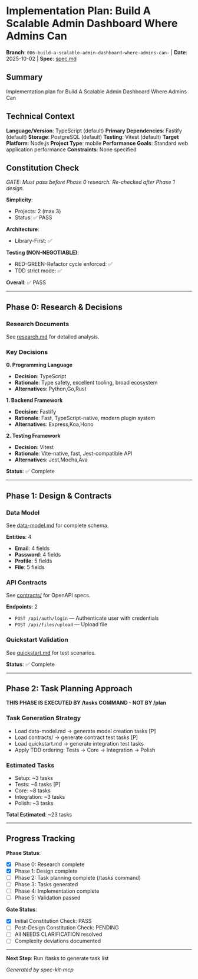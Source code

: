 # Implementation Plan: Build A Scalable Admin Dashboard Where Admins Can 

**Branch**: `006-build-a-scalable-admin-dashboard-where-admins-can-` | **Date**: 2025-10-02 | **Spec**: [spec.md](./spec.md)

## Summary
Implementation plan for Build A Scalable Admin Dashboard Where Admins Can 

## Technical Context
**Language/Version**: TypeScript (default)
**Primary Dependencies**: Fastify (default)
**Storage**: PostgreSQL (default)
**Testing**: Vitest (default)
**Target Platform**: Node.js
**Project Type**: mobile
**Performance Goals**: Standard web application performance
**Constraints**: None specified

## Constitution Check
*GATE: Must pass before Phase 0 research. Re-checked after Phase 1 design.*

**Simplicity**:
- Projects: 2 (max 3)
- Status: ✅ PASS

**Architecture**:
- Library-First: ✅

**Testing (NON-NEGOTIABLE)**:
- RED-GREEN-Refactor cycle enforced: ✅
- TDD strict mode: ✅

**Overall**: ✅ PASS


---

## Phase 0: Research & Decisions

### Research Documents
See [research.md](./research.md) for detailed analysis.

### Key Decisions
**0. Programming Language**
- **Decision**: TypeScript
- **Rationale**: Type safety, excellent tooling, broad ecosystem
- **Alternatives**: Python,Go,Rust

**1. Backend Framework**
- **Decision**: Fastify
- **Rationale**: Fast, TypeScript-native, modern plugin system
- **Alternatives**: Express,Koa,Hono

**2. Testing Framework**
- **Decision**: Vitest
- **Rationale**: Vite-native, fast, Jest-compatible API
- **Alternatives**: Jest,Mocha,Ava


**Status**: ✅ Complete

---

## Phase 1: Design & Contracts

### Data Model
See [data-model.md](./data-model.md) for complete schema.

**Entities**: 4
- **Email**: 4 fields
- **Password**: 4 fields
- **Profile**: 5 fields
- **File**: 5 fields

### API Contracts
See [contracts/](./contracts/) for OpenAPI specs.

**Endpoints**: 2
- `POST /api/auth/login` — Authenticate user with credentials
- `POST /api/files/upload` — Upload file

### Quickstart Validation
See [quickstart.md](./quickstart.md) for test scenarios.

**Status**: ✅ Complete

---

## Phase 2: Task Planning Approach

**THIS PHASE IS EXECUTED BY /tasks COMMAND - NOT BY /plan**

### Task Generation Strategy
- Load data-model.md → generate model creation tasks [P]
- Load contracts/ → generate contract test tasks [P]
- Load quickstart.md → generate integration test tasks
- Apply TDD ordering: Tests → Core → Integration → Polish

### Estimated Tasks
- Setup: ~3 tasks
- Tests: ~6 tasks [P]
- Core: ~8 tasks
- Integration: ~3 tasks
- Polish: ~3 tasks

**Total Estimated**: ~23 tasks

---

## Progress Tracking

**Phase Status**:
- [x] Phase 0: Research complete
- [x] Phase 1: Design complete
- [ ] Phase 2: Task planning complete (/tasks command)
- [ ] Phase 3: Tasks generated
- [ ] Phase 4: Implementation complete
- [ ] Phase 5: Validation passed

**Gate Status**:
- [x] Initial Constitution Check: PASS
- [ ] Post-Design Constitution Check: PENDING
- [ ] All NEEDS CLARIFICATION resolved
- [ ] Complexity deviations documented

---

**Next Step**: Run /tasks to generate task list

*Generated by spec-kit-mcp*
